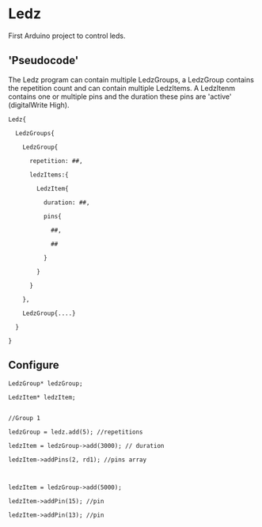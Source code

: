 # Ledz
First Arduino project to control leds.

## 'Pseudocode'
The Ledz program can contain multiple LedzGroups, a LedzGroup contains the repetition count and can contain multiple LedzItems. A LedzItenm contains one or multiple pins and the duration these pins are 'active' (digitalWrite High).
```
Ledz{

  LedzGroups{
  
    LedzGroup{
    
      repetition: ##,
      
      ledzItems:{
      
        LedzItem{
        
          duration: ##,
          
          pins{
          
            ##,
            
            ##
            
          }
          
        }
        
      }
      
    },
    
    LedzGroup{....}
    
  }
  
}
```

## Configure
```
LedzGroup* ledzGroup;

LedzItem* ledzItem;


//Group 1

ledzGroup = ledz.add(5); //repetitions

ledzItem = ledzGroup->add(3000); // duration

ledzItem->addPins(2, rd1); //pins array



ledzItem = ledzGroup->add(5000);

ledzItem->addPin(15); //pin

ledzItem->addPin(13); //pin
```
